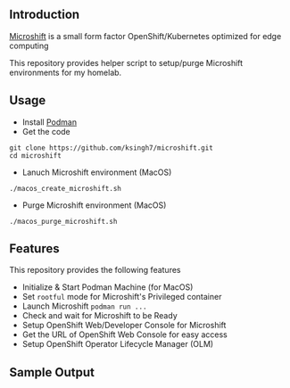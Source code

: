 ## Introduction

[Microshift](https://github.com/redhat-et/microshift) is a small form factor OpenShift/Kubernetes optimized for edge computing

This repository provides helper script to setup/purge Microshift environments for my homelab.

## Usage
- Install [Podman](https://podman.io/getting-started/installation)
- Get the code
```
git clone https://github.com/ksingh7/microshift.git
cd microshift
```
- Lanuch Microshift environment (MacOS)
```
./macos_create_microshift.sh
```
- Purge Microshift environment (MacOS)
```
./macos_purge_microshift.sh
```
## Features
This repository provides the following features
- Initialize & Start Podman Machine (for MacOS)
- Set `rootful` mode for Microshift's Privileged container
- Launch Microshift `podman run ...`
- Check and wait for Microshift to be Ready
- Setup OpenShift Web/Developer Console for Microshift
- Get the URL of OpenShift Web Console for easy access
- Setup OpenShift Operator Lifecycle Manager (OLM)

## Sample Output
```

```